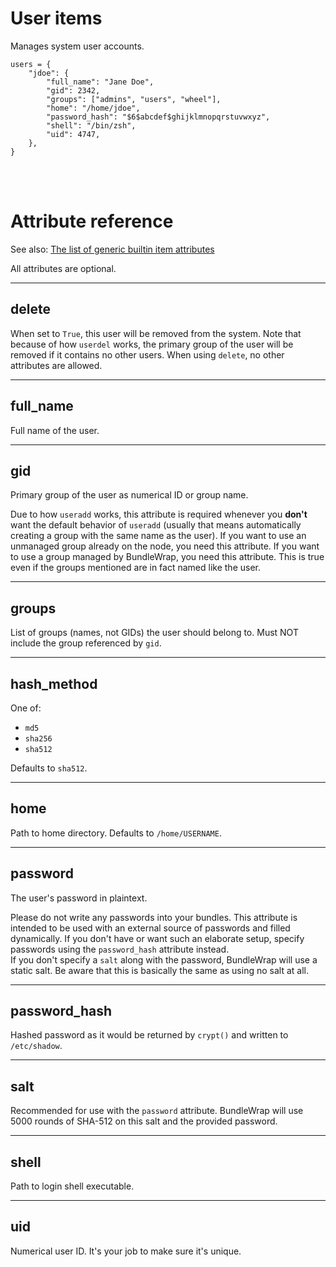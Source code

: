 # User items

Manages system user accounts.

    users = {
        "jdoe": {
            "full_name": "Jane Doe",
            "gid": 2342,
            "groups": ["admins", "users", "wheel"],
            "home": "/home/jdoe",
            "password_hash": "$6$abcdef$ghijklmnopqrstuvwxyz",
            "shell": "/bin/zsh",
            "uid": 4747,
        },
    }

<br><br>

# Attribute reference

See also: [The list of generic builtin item attributes](../repo/items.py.md#builtin-item-attributes)

All attributes are optional.

<hr>

## delete

When set to `True`, this user will be removed from the system. Note that because of how `userdel` works, the primary group of the user will be removed if it contains no other users. When using `delete`, no other attributes are allowed.

<hr>

## full_name

Full name of the user.

<hr>

## gid

Primary group of the user as numerical ID or group name.

<div class="alert alert-info">Due to how <code>useradd</code> works, this attribute is required whenever you <strong>don't</strong> want the default behavior of <code>useradd</code> (usually that means automatically creating a group with the same name as the user). If you want to use an unmanaged group already on the node, you need this attribute. If you want to use a group managed by BundleWrap, you need this attribute. This is true even if the groups mentioned are in fact named like the user.</div>

<hr>

## groups

List of groups (names, not GIDs) the user should belong to. Must NOT include the group referenced by `gid`.

<hr>

## hash_method

One of:

* `md5`
* `sha256`
* `sha512`

Defaults to `sha512`.

<hr>

## home

Path to home directory. Defaults to `/home/USERNAME`.

<hr>

## password

The user's password in plaintext.

<div class="alert alert-danger">Please do not write any passwords into your bundles. This attribute is intended to be used with an external source of passwords and filled dynamically. If you don't have or want such an elaborate setup, specify passwords using the <code>password_hash</code> attribute instead.</div>

<div class="alert alert-info">If you don't specify a <code>salt</code> along with the password, BundleWrap will use a static salt. Be aware that this is basically the same as using no salt at all.</div>

<hr>

## password_hash

Hashed password as it would be returned by `crypt()` and written to `/etc/shadow`.

<hr>

## salt

Recommended for use with the `password` attribute. BundleWrap will use 5000 rounds of SHA-512 on this salt and the provided password.

<hr>

## shell

Path to login shell executable.

<hr>

## uid

Numerical user ID. It's your job to make sure it's unique.

